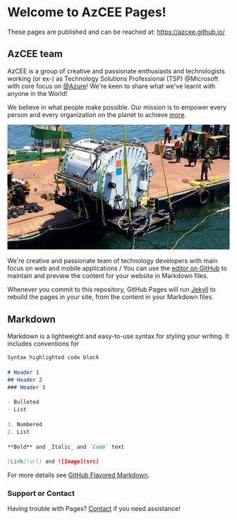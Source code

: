 # Welcome to AzCEE Pages!

These pages are published and can be reached at: https://azcee.github.io/

## AzCEE team

AzCEE is a group of creative and passionate enthusiasts and technologists working (or ex-) as Technology Solutions Professional (TSP) @Microsoft with core focus on [@Azure](https://portal.azure.com)! We're keen to share what we've learnt with anyone in the World!

We believe in what people make possible. Our mission is to empower every person and every organization on the planet to achieve [more](https://www.microsoft.com/en-us/about).

![Microsoft's submarine datacenter](assets/images/layout/submarine.jpg)


 We're creative and passionate team of technology developers with main focus on web and mobile applications /
You can use the [editor on GitHub](https://github.com/AzCEE/azcee/edit/master/README.md) to maintain and preview the content for your website in Markdown files.

Whenever you commit to this repository, GitHub Pages will run [Jekyll](https://jekyllrb.com/) to rebuild the pages in your site, from the content in your Markdown files.

## Markdown

Markdown is a lightweight and easy-to-use syntax for styling your writing. It includes conventions for

```markdown
Syntax highlighted code block

# Header 1
## Header 2
### Header 3

- Bulleted
- List

1. Numbered
2. List

**Bold** and _Italic_ and `Code` text

[Link](url) and ![Image](src)
```

For more details see [GitHub Flavored Markdown](https://guides.github.com/features/mastering-markdown/).

### Support or Contact

Having trouble with Pages? [Contact](https://github.com/erudinsky) if you need assistance!

